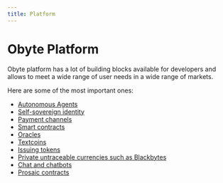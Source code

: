 ```yaml
---
title: Platform
---
```


# Obyte Platform

Obyte platform has a lot of building blocks available for developers and allows to meet a wide range of user needs in a wide range of markets.

Here are some of the most important ones:
* [Autonomous Agents](/platform/autonomous-agents)
* [Self-sovereign identity](/platform/identity)
* [Payment channels](/platform/payment-channels)
* [Smart contracts](/platform/smart-contracts)
* [Oracles](/platform/oracles)
* [Textcoins](/platform/textcoins)
* [Issuing tokens](/platform/tokens)
* [Private untraceable currencies such as Blackbytes](/platform/blackbytes)
* [Chat and chatbots](/platform/chatbots)
* [Prosaic contracts](/platform/prosaic-contracts)
 